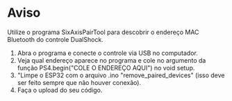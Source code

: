 # Aviso
Utilize o programa SixAxisPairTool para descobrir o endereço MAC Bluetooth do controle DualShock.
1. Abra o programa e conecte o controle via USB no computador.
2. Veja qual endereço aparece no programa e cole no argumento da função PS4.begin("COLE O ENDEREÇO AQUI") no void setup.
3. "Limpe o ESP32 com o arquivo .ino "remove_paired_devices" (isso deve ser feito sempre que não houver conexão).
4. Faça o upload do seu código.
